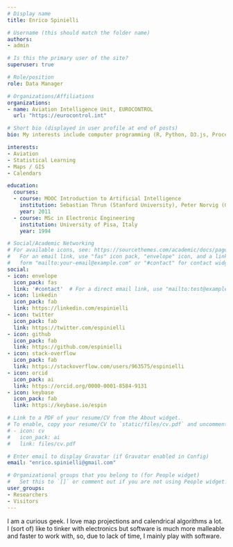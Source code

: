 ```yaml
---
# Display name
title: Enrico Spinielli

# Username (this should match the folder name)
authors:
- admin

# Is this the primary user of the site?
superuser: true

# Role/position
role: Data Manager

# Organizations/Affiliations
organizations:
- name: Aviation Intelligence Unit, EUROCONTROL
  url: "https://eurocontrol.int"

# Short bio (displayed in user profile at end of posts)
bio: My interests include computer programming (R, Python, D3.js, Processing, Smalltalk), data analysis, map projections and calendrical calculations.

interests:
- Aviation
- Statistical Learning
- Maps / GIS
- Calendars

education:
  courses:
  - course: MOOC Introduction to Artificial Intelligence
    institution: Sebastian Thrun (Stanford University), Peter Norvig (Google) 
    year: 2011
  - course: MSc in Electronic Engineering
    institution: University of Pisa, Italy
    year: 1994

# Social/Academic Networking
# For available icons, see: https://sourcethemes.com/academic/docs/page-builder/#icons
#   For an email link, use "fas" icon pack, "envelope" icon, and a link in the
#   form "mailto:your-email@example.com" or "#contact" for contact widget.
social:
- icon: envelope
  icon_pack: fas
  link: '#contact'  # For a direct email link, use "mailto:test@example.org".
- icon: linkedin
  icon_pack: fab
  link: https://linkedin.com/espinielli
- icon: twitter
  icon_pack: fab
  link: https://twitter.com/espinielli
- icon: github
  icon_pack: fab
  link: https://github.com/espinielli
- icon: stack-overflow
  icon_pack: fab
  link: https://stackoverflow.com/users/963575/espinielli
- icon: orcid
  icon_pack: ai
  link: https://orcid.org/0000-0001-8584-9131
- icon: keybase
  icon_pack: fab
  link: https://keybase.io/espin

# Link to a PDF of your resume/CV from the About widget.
# To enable, copy your resume/CV to `static/files/cv.pdf` and uncomment the lines below.
# - icon: cv
#   icon_pack: ai
#   link: files/cv.pdf

# Enter email to display Gravatar (if Gravatar enabled in Config)
email: "enrico.spinielli@gmail.com"

# Organizational groups that you belong to (for People widget)
#   Set this to `[]` or comment out if you are not using People widget.
user_groups:
- Researchers
- Visitors
---
```


I am a curious geek.
I love map projections and calendrical algorithms a lot.
I (sort of) like to tinker with electronics but software is much more malleable and
faster to work with, so, due to lack of time, I mainly play with software.
